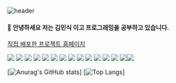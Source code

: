 ![header](https://capsule-render.vercel.app/api?type=waving&color=gradient&customColorList=0,2,2,5,30&height=200&section=header&text=Kim%20Min%20Sik&fontSize=80)


#### 👱‍ 안녕하세요 저는 김민식 이고 프로그래밍을 공부하고 있습니다.

<a href="http://infly.kr:8080" target="_blank">직접 배포한 프로젝트 홈페이지</a>


<img src="https://img.shields.io/badge/spring-6DB33F?style=for-the-badge&logo=spring&logoColor=white">  <img src="https://img.shields.io/badge/java-F80000?style=for-the-badge&logo=java&logoColor=white">  <img src="https://img.shields.io/badge/c-A8B9CC?style=for-the-badge&logo=c&logoColor=white">  <img src="https://img.shields.io/badge/centos-262577?style=for-the-badge&logo=centos&logoColor=white"> <img src="https://img.shields.io/badge/nginx-009639?style=for-the-badge&logo=nginx&logoColor=white">  <img src="https://img.shields.io/badge/mysql-4479A1?style=for-the-badge&logo=mysql&logoColor=white">  <img src="https://img.shields.io/badge/html5-E34F26?style=for-the-badge&logo=html5&logoColor=white">  <img src="https://img.shields.io/badge/css3-1572B6?style=for-the-badge&logo=css3&logoColor=white">  <img src="https://img.shields.io/badge/javascript-F7DF1E?style=for-the-badge&logo=javascript&logoColor=white"> <img src="https://img.shields.io/badge/jquery-0769AD?style=for-the-badge&logo=jquery&logoColor=white"> <img src="https://img.shields.io/badge/springboot-6DB33F?style=for-the-badge&logo=springboot&logoColor=white"> <img src="https://img.shields.io/badge/ApacheTomcat-F8DC75?style=for-the-badge&logo=ApacheTomcat&logoColor=white"> <img src="https://img.shields.io/badge/TailwindCSS-06B6D4?style=for-the-badge&logo=TailwindCSS&logoColor=white"> <img src="https://img.shields.io/badge/React-61DAFB?style=for-the-badge&logo=React&logoColor=white"><img src="https://img.shields.io/badge/Docker-2496ED?style=for-the-badge&logo=Docker&logoColor=white">


[![Anurag's GitHub stats](https://github-readme-stats.vercel.app/api?username=casatoo&show_icons=true&theme=radical)]
[![Top Langs](https://github-readme-stats.vercel.app/api/top-langs/?username=casatoo&show_icons=true&theme=radical)]

<!--
**casatoo/casatoo** is a ✨ _special_ ✨ repository because its `README.md` (this file) appears on your GitHub profile.

Here are some ideas to get you started:

- 🔭 I’m currently working on ...
- 🌱 I’m currently learning ...
- 👯 I’m looking to collaborate on ...
- 🤔 I’m looking for help with ...
- 💬 Ask me about ...
- 📫 How to reach me: ...
- 😄 Pronouns: ...
- ⚡ Fun fact: ...
-->
